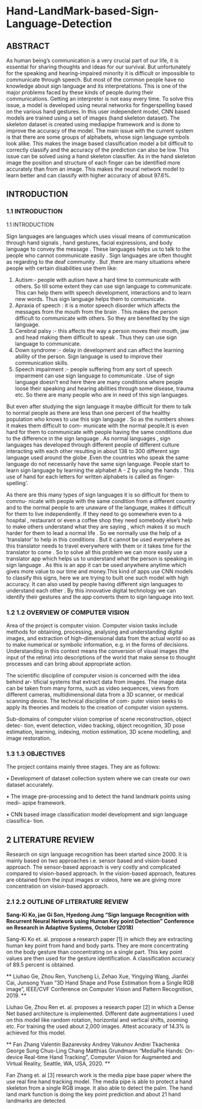 # Hand-LandMark-based-Sign-Language-Detection

## ABSTRACT

As human being’s communication is a very crucial part of our life, it is essential
for sharing thoughts and ideas for our survival. But unfortunately for the speaking
and hearing-impaired minority it is difficult or impossible to communicate through
speech. But most of the common people have no knowledge about sign language and
its interpretations. This is one of the major problems faced by these kinds of people
during their communications. Getting an interpreter is not easy every time. To solve
this issue, a model is developed using neural networks for fingerspelling based on the
various hand gestures. In this user independent model, CNN based models are trained
using a set of images (hand skeleton dataset). The skeleton dataset is created using
mediapipe framework and is done to improve the accuracy of the model.
The main issue with the current system is that there are some groups of alphabets,
whose sign language symbols look alike. This makes the image based classification
model a bit difficult to correctly classify and the accuracy of the prediction can also be
low. This issue can be solved using a hand skeleton classifier. As in the hand skeleton
image the position and structure of each finger can be identified more accurately than
from an image. This makes the neural network model to learn better and can classify
with higher accuracy of about 97.6%.

## INTRODUCTION

### 1.1 INTRODUCTION

1.1	INTRODUCTION

Sign languages are languages which uses visual means of communication through hand signals , hand gestures, facial expressions, and body language to convey the message . These languages helps us to talk to the people who cannot communicate easily . Sign languages are often thought as regarding to the deaf community . But ,there are many situations where people with certain disabilities use them like:

1)	Autism:- people with autism have a hard time to communicate with others. So till some extent they can use sign language to communicate. This can help them with speech development, interactions and to learn new words. Thus sign language helps them to communicate.
2)	Apraxia of speech : it is a motor speech disorder which affects the messages from the mouth from the brain . This makes the person difficult to communicate with others. So they are benefited by the sign language.
3)	Cerebral palsy :- this affects the way a person moves their mouth, jaw and head making them difficult to speak . Thus they can use sign language to communicate.
4)	Down syndrome :- delay in development and can affect the learning ability of the person. Sign language is used to improve their communication skills.
5)	Speech impairment :- people suffering from any sort of speech impairment can use sign language to communicate .
Use of sign language doesn’t end here there are many conditions where people loose their speaking and hearing abilities through some disease, trauma etc.   So there are many people who are in need of this sign languages.

But even after studying the sign language it maybe difficult for them to talk to normal people as there are less than one percent of the healthy population who knows to use this sign language . So as the numbers shows it makes them difficult to com- municate with the normal people.It is even hard for them to communicate with people having the same conditions due to the difference in the sign language . As normal languages , sign languages has developed through different people of different culture interacting with each other resulting in about 138 to 300 different sign language used around the globe .Even the countries who speak the same language do not necessarily have the same sign language.
People start to learn sign language by learning the alphabet A - Z by using the hands . This use of hand for each letters for written alphabets is called as finger- spelling’.

As there are this many types of sign languages it is so difficult for them to commu- nicate with people with the same condition from a different country and to the normal people to are unaware of the language, makes it difficult for them to live independently. If they need to go somewhere even to a hospital , restaurant or even a coffee shop they need somebody else’s help to make others understand what they are saying , which makes it so much harder for them to lead a normal life . So we normally use the help of a ’translator’ to help in this conditions . But it cannot be used everywhere as this translator needs to travel everywhere with them or it takes time for the translator to come . So to solve all this problem we can more easily use a translator app which helps us to understand what the person is speaking in sign language .  As this is an app it can be used anywhere anytime which gives more value to our time and money.This kind of apps use CNN models to classify this signs, here we are trying to built one such model with high accuracy. It can also used by people having different sign languages to understand each other . By this innovative digital technology we can identify their gestures and the app converts them to sign language into text.


### 1.2 1.2	OVERVIEW OF COMPUTER VISION

Area of the project is computer vision. Computer vision tasks include methods for obtaining, processing, analysing and understanding digital images, and extraction of high-dimensional data from the actual world so as to make numerical or symbolic information, e.g. in the forms of decisions. Understanding in this context means the conversion of visual images (the input of the retina) into descriptions of the world that make sense to thought processes and can bring about appropriate action.

The scientific discipline of computer vision is concerned with the idea behind ar- tificial systems that extract data from images. The image data can be taken from many forms, such as video sequences, views from different cameras, multidimensional data from a 3D scanner, or medical scanning device. The technical discipline of com- puter vision seeks to apply its theories and models to the creation of computer vision systems.

Sub-domains of computer vision comprise of scene reconstruction, object detec- tion, event detection, video tracking, object recognition, 3D pose estimation, learning, indexing, motion estimation, 3D scene modelling, and image restoration.

### 1.3 1.3	OBJECTIVES


The project contains mainly three stages. They are as follows:

•	Development of dataset collection system where we can create our own dataset accurately.

•	The image pre-processing and to detect the hand landmark points using medi- apipe framework.

•	CNN based image classification model development and sign language classifica- tion.

## 2 LITERATURE REVIEW

Research on sign language recognition has been started since 2000. It is mainly based on two approaches i.e. sensor based and vision-based approach. The sensor-based approach is very costly and complicated compared to vision-based approach. In the vision-based approach, features are obtained from the input images or videos, here we are giving more concentration on vision-based approach.

### 2.1 2.2	OUTLINE OF LITERATURE REVIEW

**Sang-Ki Ko, jae Gi Son, Hyedong Jung “Sign language Recognition with Recurrent Neural Network using Human Key point Detection” Conference on Research in Adaptive Systems, October (2018)**

Sang-Ki Ko et. al.  propose a research paper [1] in which they are extracting human key point from hand and body parts. They are more concentrating on the body gesture than concentrating on a single part. This key point values are then used for the gesture identification. A classification accuracy of 89.5 percent is obtained.

** Liuhao Ge, Zhou Ren, Yuncheng Li, Zehao Xue, Yingying Wang, Jianfei Cai, Junsong Yuan “3D Hand Shape and Pose Estimation from a Single RGB image”, IEEE/CVF Conference on Computer Vision and Pattern Recognition, 2019. **

Liuhao Ge, Zhou Ren et. al. proposes a research paper [2] in which a Dense Net based architecture is implemented. Different date augmentations I used on this model like random rotation, horizontal and vertical shifts, zooming etc. For training the used about 2,000 images. Attest accuracy of 14.3% is achieved for this model.

** Fan Zhang Valentin Bazarevsky Andrey Vakunov Andrei Tkachenka George Sung Chuo-Ling Chang Matthias Grundmann “MediaPie Hands: On-device Real-time Hand Tracking”, Computer Vision for Augmented and Virtual Reality, Seattle, WA, USA, 2020. **

Fan Zhang et. al [3] research work is the media pipe base paper where the use real fine hand tracking model. The media pipe is able to protect a hand skeleton from a single RGB image. It also able to detect the palm. The hand land mark function is doing the key point prediction and about 21 hand landmarks are detected.

